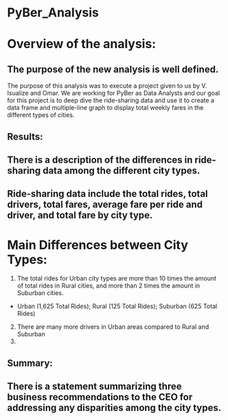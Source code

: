 # PyBer_Analysis
# Overview of the analysis:
## The purpose of the new analysis is well defined.

The purpose of this analysis was to execute a project given to us by V. Isualize and Omar. We are working for PyBer as Data Analysts and our goal for this project is to deep dive the ride-sharing data and use it to create a data frame and multiple-line graph to display total weekly fares in the different types of cities. 

## Results:
## There is a description of the differences in ride-sharing data among the different city types. 
## Ride-sharing data include the total rides, total drivers, total fares, average fare per ride and driver, and total fare by city type.

# Main Differences between City Types:

1. The total rides for Urban city types are more than 10 times the amount of total rides in Rural cities, and more than 2 times the amount in Suburban cities.
  - Urban (1,625 Total Rides); Rural (125 Total Rides); Suburban (625 Total Rides)
2. There are many more drivers in Urban areas compared to Rural and Suburban
3. 

## Summary:
## There is a statement summarizing three business recommendations to the CEO for addressing any disparities among the city types.
